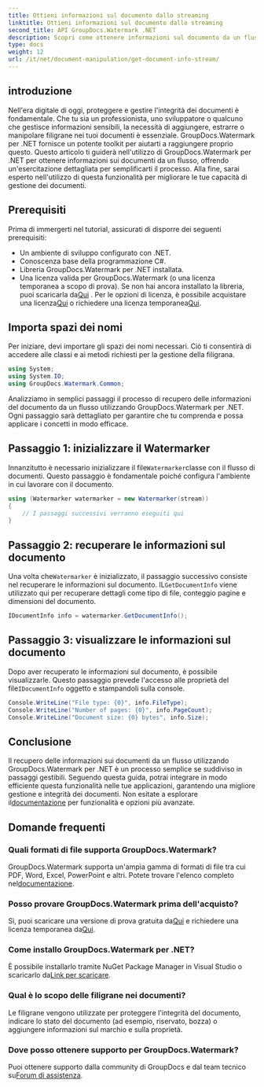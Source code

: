 ```yaml
---
title: Ottieni informazioni sul documento dallo streaming
linktitle: Ottieni informazioni sul documento dallo streaming
second_title: API GroupDocs.Watermark .NET
description: Scopri come ottenere informazioni sul documento da un flusso utilizzando GroupDocs.Watermark per .NET con questa guida passo passo. Le tue funzionalità di gestione dei documenti senza sforzo.
type: docs
weight: 12
url: /it/net/document-manipulation/get-document-info-stream/
---
```

## introduzione
Nell'era digitale di oggi, proteggere e gestire l'integrità dei documenti è fondamentale. Che tu sia un professionista, uno sviluppatore o qualcuno che gestisce informazioni sensibili, la necessità di aggiungere, estrarre o manipolare filigrane nei tuoi documenti è essenziale. GroupDocs.Watermark per .NET fornisce un potente toolkit per aiutarti a raggiungere proprio questo. Questo articolo ti guiderà nell'utilizzo di GroupDocs.Watermark per .NET per ottenere informazioni sui documenti da un flusso, offrendo un'esercitazione dettagliata per semplificarti il processo. Alla fine, sarai esperto nell'utilizzo di questa funzionalità per migliorare le tue capacità di gestione dei documenti.
## Prerequisiti
Prima di immergerti nel tutorial, assicurati di disporre dei seguenti prerequisiti:
- Un ambiente di sviluppo configurato con .NET.
- Conoscenza base della programmazione C#.
- Libreria GroupDocs.Watermark per .NET installata.
- Una licenza valida per GroupDocs.Watermark (o una licenza temporanea a scopo di prova).
 Se non hai ancora installato la libreria, puoi scaricarla da[Qui](https://releases.groupdocs.com/Watermark/net/) . Per le opzioni di licenza, è possibile acquistare una licenza[Qui](https://purchase.groupdocs.com/buy) o richiedere una licenza temporanea[Qui](https://purchase.groupdocs.com/temporary-license/).
## Importa spazi dei nomi
Per iniziare, devi importare gli spazi dei nomi necessari. Ciò ti consentirà di accedere alle classi e ai metodi richiesti per la gestione della filigrana.
```csharp
using System;
using System.IO;
using GroupDocs.Watermark.Common;
```
Analizziamo in semplici passaggi il processo di recupero delle informazioni del documento da un flusso utilizzando GroupDocs.Watermark per .NET. Ogni passaggio sarà dettagliato per garantire che tu comprenda e possa applicare i concetti in modo efficace.
## Passaggio 1: inizializzare il Watermarker
 Innanzitutto è necessario inizializzare il file`Watermarker`classe con il flusso di documenti. Questo passaggio è fondamentale poiché configura l'ambiente in cui lavorare con il documento.
```csharp
using (Watermarker watermarker = new Watermarker(stream))
{
    // I passaggi successivi verranno eseguiti qui
}
```
## Passaggio 2: recuperare le informazioni sul documento
 Una volta che`Watermarker` è inizializzato, il passaggio successivo consiste nel recuperare le informazioni sul documento. IL`GetDocumentInfo` viene utilizzato qui per recuperare dettagli come tipo di file, conteggio pagine e dimensioni del documento.
```csharp
IDocumentInfo info = watermarker.GetDocumentInfo();
```
## Passaggio 3: visualizzare le informazioni sul documento
 Dopo aver recuperato le informazioni sul documento, è possibile visualizzarle. Questo passaggio prevede l'accesso alle proprietà del file`IDocumentInfo` oggetto e stampandoli sulla console.
```csharp
Console.WriteLine("File type: {0}", info.FileType);
Console.WriteLine("Number of pages: {0}", info.PageCount);
Console.WriteLine("Document size: {0} bytes", info.Size);
```

## Conclusione
 Il recupero delle informazioni sui documenti da un flusso utilizzando GroupDocs.Watermark per .NET è un processo semplice se suddiviso in passaggi gestibili. Seguendo questa guida, potrai integrare in modo efficiente questa funzionalità nelle tue applicazioni, garantendo una migliore gestione e integrità dei documenti. Non esitate a esplorare il[documentazione](https://reference.groupdocs.com/Watermark/net/) per funzionalità e opzioni più avanzate.
## Domande frequenti
### Quali formati di file supporta GroupDocs.Watermark?
 GroupDocs.Watermark supporta un'ampia gamma di formati di file tra cui PDF, Word, Excel, PowerPoint e altri. Potete trovare l'elenco completo nel[documentazione](https://reference.groupdocs.com/Watermark/net/).
### Posso provare GroupDocs.Watermark prima dell'acquisto?
 Sì, puoi scaricare una versione di prova gratuita da[Qui](https://releases.groupdocs.com/) e richiedere una licenza temporanea da[Qui](https://purchase.groupdocs.com/temporary-license/).
### Come installo GroupDocs.Watermark per .NET?
 È possibile installarlo tramite NuGet Package Manager in Visual Studio o scaricarlo da[Link per scaricare](https://releases.groupdocs.com/Watermark/net/).
### Qual è lo scopo delle filigrane nei documenti?
Le filigrane vengono utilizzate per proteggere l'integrità del documento, indicare lo stato del documento (ad esempio, riservato, bozza) o aggiungere informazioni sul marchio e sulla proprietà.
### Dove posso ottenere supporto per GroupDocs.Watermark?
 Puoi ottenere supporto dalla community di GroupDocs e dal team tecnico su[Forum di assistenza](https://forum.groupdocs.com/c/watermark/19).